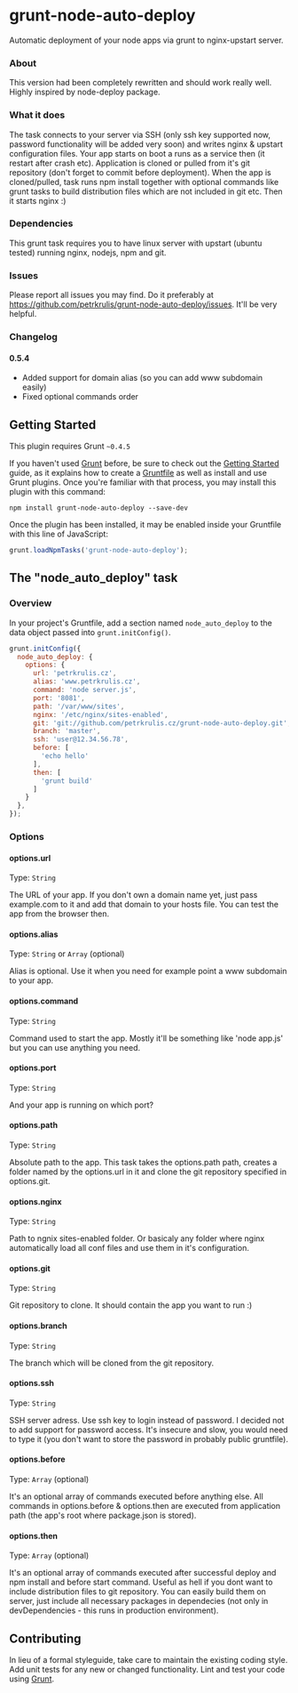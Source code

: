 # grunt-node-auto-deploy

Automatic deployment of your node apps via grunt to nginx-upstart server. 

### About
This version had been completely rewritten and should work really well. Highly inspired by node-deploy package.

### What it does
The task connects to your server via SSH (only ssh key supported now, password functionality will be added very soon) and writes nginx & upstart configuration files. Your app starts on boot a runs as a service then (it restart after crash etc). Application is cloned or pulled from it's git repository (don't forget to commit before deployment). When the app is cloned/pulled, task runs npm install together with optional commands like grunt tasks to build distribution files which are not included in git etc. Then it starts nginx :)

### Dependencies
This grunt task requires you to have linux server with upstart (ubuntu tested) running nginx, nodejs, npm and git.

### Issues
Please report all issues you may find. Do it preferably at https://github.com/petrkrulis/grunt-node-auto-deploy/issues. It'll be very helpful.

### Changelog
#### 0.5.4
- Added support for domain alias (so you can add www subdomain easily)
- Fixed optional commands order

## Getting Started
This plugin requires Grunt `~0.4.5`

If you haven't used [Grunt](http://gruntjs.com/) before, be sure to check out the [Getting Started](http://gruntjs.com/getting-started) guide, as it explains how to create a [Gruntfile](http://gruntjs.com/sample-gruntfile) as well as install and use Grunt plugins. Once you're familiar with that process, you may install this plugin with this command:

```shell
npm install grunt-node-auto-deploy --save-dev
```

Once the plugin has been installed, it may be enabled inside your Gruntfile with this line of JavaScript:

```js
grunt.loadNpmTasks('grunt-node-auto-deploy');
```

## The "node_auto_deploy" task

### Overview
In your project's Gruntfile, add a section named `node_auto_deploy` to the data object passed into `grunt.initConfig()`.

```js
grunt.initConfig({
  node_auto_deploy: {
    options: {
      url: 'petrkrulis.cz',
      alias: 'www.petrkrulis.cz',
      command: 'node server.js',
      port: '8081',
      path: '/var/www/sites',
      nginx: '/etc/nginx/sites-enabled',
      git: 'git://github.com/petrkrulis.cz/grunt-node-auto-deploy.git',
      branch: 'master',
      ssh: 'user@12.34.56.78',
      before: [
        'echo hello'
      ],
      then: [
        'grunt build'
      ]
    }
  },
});
```

### Options

#### options.url
Type: `String`

The URL of your app. If you don't own a domain name yet, just pass example.com to it and add that domain to your hosts file. You can test the app from the browser then.

#### options.alias
Type: `String` or `Array` (optional)

Alias is optional. Use it when you need for example point a www subdomain to your app.

#### options.command
Type: `String`

Command used to start the app. Mostly it'll be something like 'node app.js' but you can use anything you need. 

#### options.port
Type: `String`

And your app is running on which port?

#### options.path
Type: `String`

Absolute path to the app. This task takes the options.path path, creates a folder named by the options.url in it and clone the git repository specified in options.git.

#### options.nginx
Type: `String`

Path to ngnix sites-enabled folder. Or basicaly any folder where nginx automatically load all conf files and use them in it's configuration. 

#### options.git
Type: `String`

Git repository to clone. It should contain the app you want to run :)

#### options.branch
Type: `String`

The branch which will be cloned from the git repository.

#### options.ssh
Type: `String`

SSH server adress. Use ssh key to login instead of password. I decided not to add support for password access. It's insecure and slow, you would need to type it (you don't want to store the password in probably public gruntfile).

#### options.before
Type: `Array` (optional)

It's an optional array of commands executed before anything else. All commands in options.before & options.then are executed from application path (the app's root where package.json is stored).

#### options.then
Type: `Array` (optional)

It's an optional array of commands executed after successful deploy and npm install and before start command. Useful as hell if you dont want to include distribution files to git repository. You can easily build them on server, just include all necessary packages in dependecies (not only in devDependencies - this runs in production environment).   

## Contributing
In lieu of a formal styleguide, take care to maintain the existing coding style. Add unit tests for any new or changed functionality. Lint and test your code using [Grunt](http://gruntjs.com/).
